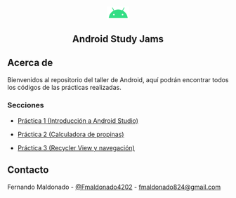 <br />
<p align="center">
    <img src="./assets/android.png" alt="Logo" width=10%" >

  <h2 align="center">Android Study Jams</23>

</p>

## Acerca de

Bienvenidos al repositorio del taller de Android, aquí podrán encontrar todos los códigos de las prácticas realizadas.

### Secciones

- [Práctica 1 (Introducción a Android Studio)](https://github.com/Fmaldonado6/androidStudyJams/tree/master/Practica1)

- [Práctica 2 (Calculadora de propinas)](https://github.com/Fmaldonado6/androidStudyJams/tree/master/Practica2)

- [Práctica 3 (Recycler View y navegación)](https://github.com/Fmaldonado6/androidStudyJams/tree/master/Practica3)

## Contacto

Fernando Maldonado - [@Fmaldonado4202](https://twitter.com/Fmaldonado4202) - fmaldonado824@gmail.com
